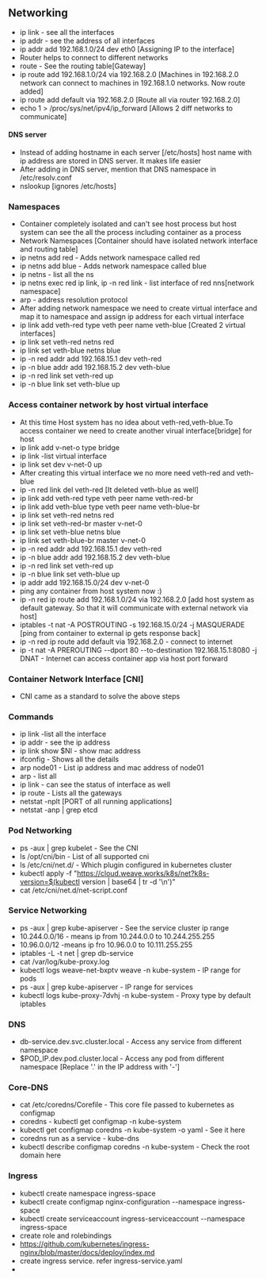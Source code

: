 ## Networking

* ip link - see all the interfaces
* ip addr - see the address of all interfaces
* ip addr add 192.168.1.0/24 dev eth0 [Assigning IP to the interface]
* Router helps to connect to different networks
* route - See the routing table[Gateway]
* ip route add 192.168.1.0/24 via 192.168.2.0 [Machines in 192.168.2.0 network can connect to machines in 192.168.1.0 networks. Now route added]
* ip route add default via 192.168.2.0 [Route all via router 192.168.2.0]
* echo 1 > /proc/sys/net/ipv4/ip_forward [Allows 2 diff networks to communicate]

#### DNS server
* Instead of adding hostname in each server [/etc/hosts] host name with ip address are stored in DNS server. It makes life easier
* After adding in DNS server, mention that DNS namespace in /etc/resolv.conf
* nslookup [ignores /etc/hosts]

### Namespaces
* Container completely isolated and can't see host process but host system can see the all the process including container as a process
* Network Namespaces [Container should have isolated network interface and routing table]
* ip netns add red - Adds network namespace called red
* ip netns add blue - Adds network namespace called blue
* ip netns - list all the ns
* ip netns exec red ip link, ip -n red link - list interface of red nns[network namespace]
* arp - address resolution protocol
* After adding network namespace we need to create virtual interface and map it to namespace and assign ip address for each virtual interface
* ip link add veth-red type veth peer name veth-blue [Created 2 virtual interfaces]
* ip link set veth-red netns red
* ip link set veth-blue netns blue
* ip -n red addr add 192.168.15.1 dev veth-red
* ip -n blue addr add 192.168.15.2 dev veth-blue
* ip -n red link set veth-red up
* ip -n blue link set veth-blue up

### Access container network by host virtual interface
* At this time Host system has no idea about veth-red,veth-blue.To access container we need to create another virual interface[bridge] for host
* ip link add v-net-o type bridge
* ip link -list virtual interface
* ip link set dev v-net-0 up
* After creating this virtual interface we no more need veth-red and veth-blue
* ip -n red link del veth-red [It deleted veth-blue as well]
* ip link add veth-red type veth peer name veth-red-br
* ip link add veth-blue type veth peer name veth-blue-br
* ip link set veth-red netns red
* ip link set veth-red-br master v-net-0
* ip link set veth-blue netns blue
* ip link set veth-blue-br master v-net-0
* ip -n red addr add 192.168.15.1 dev veth-red
* ip -n blue addr add 192.168.15.2 dev veth-blue
* ip -n red link set veth-red up
* ip -n blue link set veth-blue up
* ip addr add 192.168.15.0/24 dev v-net-0
* ping any container from host system now :) 
* ip -n red ip route add 192.168.1.0/24 via 192.168.2.0 [add host system as default gateway. So that it will communicate with external network via host]
* iptables -t nat -A POSTROUTING -s 192.168.15.0/24 -j MASQUERADE [ping from container to external ip gets response back]
* ip -n red ip route add default via 192.168.2.0 - connect to internet
* ip -t nat -A PREROUTING --dport 80 --to-destination 192.168.15.1:8080 -j DNAT - Internet can access container app via host port forward

### Container Network Interface [CNI]
* CNI came as a standard to solve the above steps

### Commands
* ip link -list all the interface
* ip addr - see the ip address
* ip link show $NI - show mac address
* ifconfig - Shows all the details
* arp node01 - List ip address and mac address of node01
* arp - list all
* ip link - can see the status of interface as well
* ip route - Lists all the gateways
* netstat -nplt  [PORT of all running applications]
* netstat -anp | grep etcd

### Pod Networking
* ps -aux | grep kubelet - See the CNI 
* ls /opt/cni/bin - List of all supported cni
* ls /etc/cni/net.d/ - Which plugin configured in kubernetes cluster
* kubectl apply -f "https://cloud.weave.works/k8s/net?k8s-version=$(kubectl version | base64 | tr -d '\n')"
* cat /etc/cni/net.d/net-script.conf

### Service Networking
* ps -aux | grep kube-apiserver - See the service cluster ip range
* 10.244.0.0/16 - means ip from 10.244.0.0 to 10.244.255.255
* 10.96.0.0/12 -means ip fro 10.96.0.0 to 10.111.255.255
* iptables -L -t net | grep db-service
* cat /var/log/kube-proxy.log
* kubectl logs weave-net-bxptv weave -n kube-system - IP range for pods
* ps -aux | grep kube-apiserver - IP range for services
* kubectl logs kube-proxy-7dvhj -n kube-system - Proxy type by default iptables

### DNS
* db-service.dev.svc.cluster.local - Access any service from different namespace
* $POD_IP.dev.pod.cluster.local - Access any pod from different namespace [Replace '.' in the IP address with '-']

### Core-DNS
* cat /etc/coredns/Corefile - This core file passed to kubernetes as configmap
* coredns - kubectl get configmap -n kube-system
* kubectl get configmap coredns -n kube-system -o yaml - See it here
* coredns run as a service - kube-dns
* kubectl describe configmap coredns -n kube-system - Check the root domain here

### Ingress
* kubectl create namespace ingress-space
* kubectl create configmap nginx-configuration --namespace ingress-space
* kubectl create serviceaccount ingress-serviceaccount --namespace ingress-space
* create role and rolebindings
* https://github.com/kubernetes/ingress-nginx/blob/master/docs/deploy/index.md
* create ingress service. refer ingress-service.yaml
* 